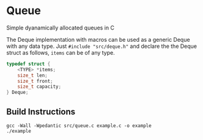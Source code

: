 # Queue

Simple dyanamically allocated queues in C

The Deque implementation with macros can be used as a generic Deque with any data type.
Just `#include "src/deque.h"` and declare the the Deque struct as follows, `items` can be of any type.

```c
typedef struct {
    <TYPE> *items;
    size_t len;
    size_t front;
    size_t capacity;
} Deque;
```


## Build Instructions

```console
gcc -Wall -Wpedantic src/queue.c example.c -o example
./example
```
